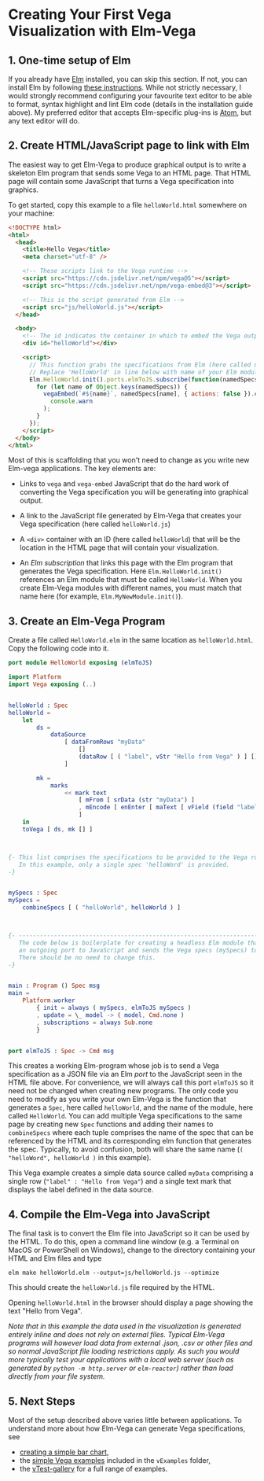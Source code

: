 # Creating Your First Vega Visualization with Elm-Vega

## 1. One-time setup of Elm

If you already have [Elm](http://elm-lang.org) installed, you can skip this section.
If not, you can install Elm by following [these instructions](https://guide.elm-lang.org/install.html).
While not strictly necessary, I would strongly recommend configuring your favourite text editor to be able to format, syntax highlight and lint Elm code (details in the installation guide above).
My preferred editor that accepts Elm-specific plug-ins is [Atom](https://atom.io), but any text editor will do.

## 2. Create HTML/JavaScript page to link with Elm

The easiest way to get Elm-Vega to produce graphical output is to write a skeleton Elm program that sends some Vega to an HTML page.
That HTML page will contain some JavaScript that turns a Vega specification into graphics.

To get started, copy this example to a file `helloWorld.html` somewhere on your machine:

```html
<!DOCTYPE html>
<html>
  <head>
    <title>Hello Vega</title>
    <meta charset="utf-8" />

    <!-- These scripts link to the Vega runtime -->
    <script src="https://cdn.jsdelivr.net/npm/vega@5"></script>
    <script src="https://cdn.jsdelivr.net/npm/vega-embed@3"></script>

    <!-- This is the script generated from Elm -->
    <script src="js/helloWorld.js"></script>
  </head>

  <body>
    <!-- The id indicates the container in which to embed the Vega output. -->
    <div id="helloWorld"></div>

    <script>
      // This function grabs the specifications from Elm (here called namedSpecs).
      // Replace 'HelloWorld' in line below with name of your Elm module when you write your own.
      Elm.HelloWorld.init().ports.elmToJS.subscribe(function(namedSpecs) {
        for (let name of Object.keys(namedSpecs)) {
          vegaEmbed(`#${name}`, namedSpecs[name], { actions: false }).catch(
            console.warn
          );
        }
      });
    </script>
  </body>
</html>
```

Most of this is scaffolding that you won't need to change as you write new Elm-vega applications.
The key elements are:

- Links to `vega` and `vega-embed` JavaScript that do the hard work of converting the Vega specification you will be generating into graphical output.

- A link to the JavaScript file generated by Elm-Vega that creates your Vega specification (here called `helloWorld.js`)

- A `<div>` container with an ID (here called `helloWorld`) that will be the location in the HTML page that will contain your visualization.

- An _Elm subscription_ that links this page with the Elm program that generates the Vega specification.
  Here `Elm.HelloWorld.init()` references an Elm module that must be called `HelloWorld`.
  When you create Elm-Vega modules with different names, you must match that name here (for example, `Elm.MyNewModule.init()`).

## 3. Create an Elm-Vega Program

Create a file called `HelloWorld.elm` in the same location as `helloWorld.html`.
Copy the following code into it.

```elm
port module HelloWorld exposing (elmToJS)

import Platform
import Vega exposing (..)


helloWorld : Spec
helloWorld =
    let
        ds =
            dataSource
                [ dataFromRows "myData"
                    []
                    (dataRow [ ( "label", vStr "Hello from Vega" ) ] [])
                ]

        mk =
            marks
                << mark text
                    [ mFrom [ srData (str "myData") ]
                    , mEncode [ enEnter [ maText [ vField (field "label") ] ] ]
                    ]
    in
    toVega [ ds, mk [] ]



{- This list comprises the specifications to be provided to the Vega runtime.
   In this example, only a single spec 'helloWord' is provided.
-}


mySpecs : Spec
mySpecs =
    combineSpecs [ ( "helloWorld", helloWorld ) ]



{- ---------------------------------------------------------------------------
   The code below is boilerplate for creating a headless Elm module that opens
   an outgoing port to JavaScript and sends the Vega specs (mySpecs) to it.
   There should be no need to change this.
-}


main : Program () Spec msg
main =
    Platform.worker
        { init = always ( mySpecs, elmToJS mySpecs )
        , update = \_ model -> ( model, Cmd.none )
        , subscriptions = always Sub.none
        }


port elmToJS : Spec -> Cmd msg
```

This creates a working Elm-program whose job is to send a Vega specification as a JSON file via an Elm _port_ to the JavaScript seen in the HTML file above.
For convenience, we will always call this port `elmToJS` so it need not be changed when creating new programs.
The only code you need to modify as you write your own Elm-Vega is the function that generates a `Spec`, here called `helloWorld`, and the name of the module, here called `HelloWorld`.
You can add multiple Vega specifications to the same page by creating new `Spec` functions and adding their names to `combineSpecs` where each tuple comprises the name of the spec that can be referenced by the HTML and its corresponding elm function that generates the spec.
Typically, to avoid confusion, both will share the same name (`( "helloWord", helloWorld )` in this example).

This Vega example creates a simple data source called `myData` comprising a single row (`"label" : "Hello from Vega"`) and a single text mark that displays the label defined in the data source.

## 4. Compile the Elm-Vega into JavaScript

The final task is to convert the Elm file into JavaScript so it can be used by the HTML.
To do this, open a command line window (e.g. a Terminal on MacOS or PowerShell on Windows), change to the directory containing your HTML and Elm files and type

    elm make helloWorld.elm --output=js/helloWorld.js --optimize

This should create the `helloWorld.js` file required by the HTML.

Opening `helloWorld.html` in the browser should display a page showing the text "Hello from Vega".

_Note that in this example the data used in the visualization is generated entirely inline and does not rely on external files.
Typical Elm-Vega programs will however load data from external .json, .csv or other files and so normal JavaScript file loading restrictions apply.
As such you would more typically test your applications with a local web server (such as generated by `python -m http.server` or `elm-reactor`) rather than load directly from your file system._

## 5. Next Steps

Most of the setup described above varies little between applications.
To understand more about how Elm-Vega can generate Vega specifications, see

- [creating a simple bar chart](../barChart/README.md),
- the [simple Vega examples](../../vExamples) included in the `vExamples` folder,
- the [vTest-gallery](../../vTest-gallery) for a full range of examples.
